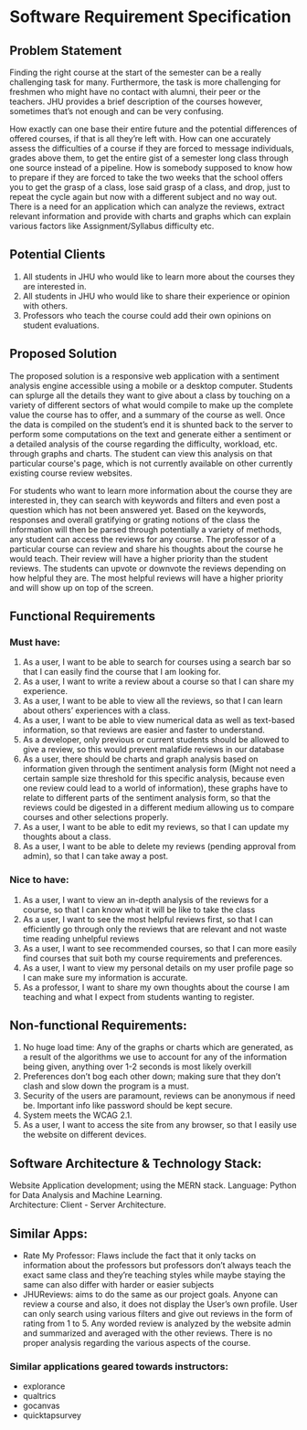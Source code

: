 # Software Requirement Specification

## Problem Statement

Finding the right course at the start of the semester can be a really challenging task for many. Furthermore, the task is more challenging for freshmen who might have no contact with alumni, their peer or the teachers. JHU provides a brief description of the courses however, sometimes that’s not enough and can be very confusing.  

How exactly can one base their entire future and the potential differences of offered courses, if that is all they’re left with. How can one accurately assess the difficulties of a course if they are forced to message individuals, grades above them, to get the entire gist of a semester long class through one source instead of a pipeline. How is somebody supposed to know how to prepare if they are forced to take the two weeks that the school offers you to get the grasp of a class, lose said grasp of a class, and drop, just to repeat the cycle again but now with a different subject and no way out. There is a need for an application which can analyze the reviews, extract relevant information and provide with charts and graphs which can explain various factors like Assignment/Syllabus difficulty etc.

## Potential Clients 

1. All students in JHU who would like to learn more about the courses they are interested in.
2. All students in JHU who would like to share their experience or opinion with others.
3. Professors who teach the course could add their own opinions on student evaluations.

## Proposed Solution 

The proposed solution is a responsive web application with a sentiment analysis engine accessible using a mobile or a desktop computer. Students can splurge all the details they want to give about a class by touching on a variety of different sectors of what would compile to make up the complete value the course has to offer, and a summary of the course as well. Once the data is compiled on the student’s end it is shunted back to the server to perform some computations on the text and generate either a sentiment or a detailed analysis of the course regarding the difficulty, workload, etc. through graphs and charts. The student can view this analysis on that particular course's page, which is not currently available on other currently existing course review websites.

For students who want to learn more information about the course they are interested in, they can search with keywords and filters and even post a question which has not been answered yet. Based on the keywords, responses and overall gratifying or grating notions of the class the information will then be parsed through potentially a variety of methods, any student can access the reviews for any course. The professor of a particular course can review and share his thoughts about the course he would teach. Their review will have a higher priority than the student reviews. The students can upvote or downvote the reviews depending on how helpful they are. The most helpful reviews will have a higher priority and will show up on top of the screen.

## Functional Requirements
### Must have:

1. As a user, I want to be able to search for courses using a search bar so that I can easily find the course that I am looking for.
2. As a user, I want to write a review about a course so that I can share my experience.
3. As a user, I want to be able to view all the reviews, so that I can learn about others’ experiences with a class. 
4. As a user, I want to be able to view numerical data as well as text-based information, so that reviews are easier and faster to understand.
5. As a developer, only previous or current students should be allowed to give a review, so this would prevent malafide reviews in our database   
6. As a user, there should be charts and graph analysis based on information given through the sentiment analysis form (Might not need a certain sample size threshold for this specific analysis, because even one review could lead to a world of information), these graphs have to relate to different parts of the sentiment analysis form, so that the reviews could be digested in a different medium allowing us to compare courses and other selections properly.
7. As a user, I want to be able to edit my reviews, so that I can update my thoughts about a class. 
8. As a user, I want to be able to delete my reviews (pending approval from admin), so that I can take away a post. 


### Nice to have:

1. As a user, I want to view an in-depth analysis of the reviews for a course, so that I can know what it will be like to take the class
2. As a user, I want to see the most helpful reviews first, so that I can efficiently go through only the reviews that are relevant and not waste time reading unhelpful reviews
3. As a user, I want to see recommended courses, so that I can more easily find courses that suit both my course requirements and preferences.
4. As a user, I want to view my personal details on my user profile page so I can make sure my information is accurate.
5. As a professor, I want to share my own thoughts about the course I am teaching and what I expect from students wanting to register.


## Non-functional Requirements:

1. No huge load time: Any of the graphs or charts which are generated, as a result  of the algorithms we use to account for any of the information being given, anything over 1-2 seconds is most likely overkill
2. Preferences don’t bog each other down; making sure that they don’t clash and slow down the program is a must.
3. Security of the users are paramount, reviews can be anonymous if need be. Important info like password should be kept secure. 
4. System meets the WCAG 2.1.
5. As a user, I want to access the site from any browser, so that I easily use the website on different devices. 

## Software Architecture & Technology Stack: 

Website Application development; using the MERN stack.
Language: Python for Data Analysis and Machine Learning.  
Architecture: Client - Server Architecture.

## Similar Apps: 

- Rate My Professor: Flaws include the fact that it only tacks on information about the professors but professors don’t always teach the exact same class and they’re teaching styles while maybe staying the same can also differ with harder or easier subjects
- JHUReviews: aims to do the same as our project goals. Anyone can review a course and also, it does not display the User’s own profile. User can only search using various filters and give out reviews in the form of rating from 1 to 5. Any worded review is analyzed by the website admin and summarized and averaged with the other reviews. There is no proper analysis regarding the various aspects of the course.  
### Similar applications geared towards instructors:
- explorance
- qualtrics
- gocanvas
- quicktapsurvey
